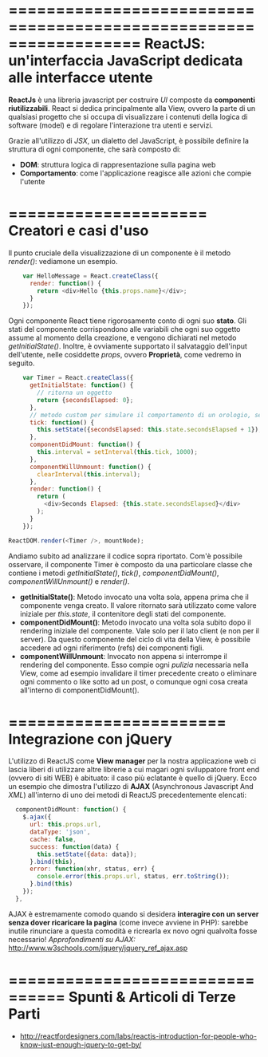 ==================================================================
ReactJS: un'interfaccia JavaScript dedicata alle interfacce utente
==================================================================

**ReactJs** è una libreria javascript per costruire *UI* composte da **componenti riutilizzabili**. React si dedica principalmente alla View, ovvero la parte di un qualsiasi progetto che si occupa di visualizzare i contenuti della logica di software (model) e di regolare l'interazione tra utenti e servizi. 

Grazie all'utilizzo di *JSX*, un dialetto del JavaScript, è possibile definire la struttura di ogni componente, che sarà composto di:
* **DOM**: struttura logica di rappresentazione sulla pagina web
* **Comportamento**: come l'applicazione reagisce alle azioni che compie l'utente

=====================
Creatori e casi d'uso
=====================


Il punto cruciale della visualizzazione di un componente è il metodo *render()*: vediamone un esempio.

```javascript
	var HelloMessage = React.createClass({
	  render: function() {
		return <div>Hello {this.props.name}</div>;
	  }
	});
```

Ogni componente React tiene rigorosamente conto di ogni suo **stato**. Gli stati del componente corrispondono alle variabili che ogni suo oggetto assume al momento della creazione, e vengono dichiarati nel metodo *getInitialState()*.
Inoltre, è ovviamente supportato il salvataggio dell'input dell'utente, nelle cosiddette *props*, ovvero **Proprietà**, come vedremo in seguito.

```javascript
	var Timer = React.createClass({
	  getInitialState: function() {
	    // ritorna un oggetto
		return {secondsElapsed: 0};
	  },
	  // metodo custom per simulare il comportamento di un orologio, secondo dopo secondo
	  tick: function() {
		this.setState({secondsElapsed: this.state.secondsElapsed + 1});
	  },
	  componentDidMount: function() {
		this.interval = setInterval(this.tick, 1000);
	  },
	  componentWillUnmount: function() {
		clearInterval(this.interval);
	  },
	  render: function() {
		return (
		  <div>Seconds Elapsed: {this.state.secondsElapsed}</div>
		);
	  }
	});

ReactDOM.render(<Timer />, mountNode);
```

Andiamo subito ad analizzare il codice sopra riportato. Com'è possibile osservare, il componente Timer è composto da una particolare classe che contiene i metodi *getInitialState()*, *tick()*, *componentDidMount()*, *componentWillUnmount()* e *render()*.

* **getInitialState()**: Metodo invocato una volta sola, appena prima che il componente venga creato. Il valore ritornato sarà utilizzato come valore iniziale per *this.state*, il contenitore degli stati del componente.
* **componentDidMount()**: Metodo invocato una volta sola subito dopo il rendering iniziale del componente. Vale solo per il lato client (e non per il server). Da questo componente del ciclo di vita della View, è possibile accedere ad ogni riferimento (refs) dei componenti figli.
* **componentWillUnmount**: Invocato non appena si interrompe il rendering del componente. Esso compie ogni *pulizia* necessaria nella View, come ad esempio invalidare il timer precedente creato o eliminare ogni commento o like sotto ad un post, o comunque ogni cosa creata all'interno di componentDidMount().

=======================
Integrazione con jQuery
=======================

L'utilizzo di ReactJS come **View manager** per la nostra applicazione web ci lascia liberi di utilizzare altre librerie a cui magari ogni sviluppatore front end (ovvero di siti WEB) è abituato: il caso più eclatante è quello di jQuery.
Ecco un esempio che dimostra l'utilizzo di **AJAX** (Asynchronous Javascript And *XML*) all'interno di uno dei metodi di ReactJS precedentemente elencati:

```javascript
  componentDidMount: function() {
    $.ajax({
      url: this.props.url,
      dataType: 'json',
      cache: false,
      success: function(data) {
        this.setState({data: data});
      }.bind(this),
      error: function(xhr, status, err) {
        console.error(this.props.url, status, err.toString());
      }.bind(this)
    });
  },
```

AJAX è estremamente comodo quando si desidera **interagire con un server senza dover ricaricare la pagina** (come invece avviene in PHP): sarebbe inutile rinunciare a questa comodità e ricrearla ex novo ogni qualvolta fosse necessario!
*Approfondimenti su AJAX:* http://www.w3schools.com/jquery/jquery_ref_ajax.asp

================================
Spunti & Articoli di Terze Parti
================================

* http://reactfordesigners.com/labs/reactjs-introduction-for-people-who-know-just-enough-jquery-to-get-by/
